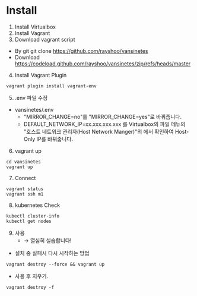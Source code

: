 # Install
1. Install Virtualbox
2. Install Vagrant
3. Download vagrant script
* By git
git clone https://github.com/rayshoo/vansinetes
* Download
https://codeload.github.com/rayshoo/vansinetes/zip/refs/heads/master

4. Install Vagrant Plugin
```
vagrant plugin install vagrant-env
```

5. .env 파일 수정
* vansinetes/.env 
    - "MIRROR_CHANGE=no"를 "MIRROR_CHANGE=yes"로 바꿔줍니다. 
    - DEFAULT_NETWORK_IP=xx.xxx.xxx.xxx 를 Virtualbox의 파일 메뉴의 "호스트 네트워크 관리자(Host Network Manger)"의 에서 확인하여 Host-Only IP를 바꿔줍니다.

6. vagrant up
```
cd vansinetes
vagrant up 
```

7. Connect 
```
vagrant status 
vagrant ssh m1
```


8. kubernetes Check
```
kubectl cluster-info
kubectl get nodes
```

9. 사용
    - → 열심히 실습합니다!

* 설치 중 실패시 다시 시작하는 방법
```
vagrant destroy --force && vagrant up
```

* 사용 후 지우기. 
```
vagrant destroy -f
```







